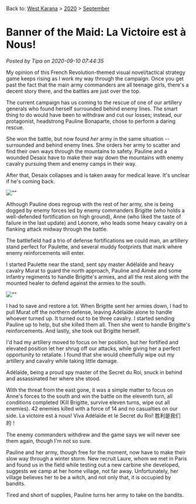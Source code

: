 Back to: [West Karana](/posts/westkarana.md) > [2020](/posts/2020/westkarana.md) > [September](./westkarana.md)
# Banner of the Maid: La Victoire est à Nous!

*Posted by Tipa on 2020-09-10 07:44:35*


My opinion of this French Revolution-themed visual novel/tactical strategy game keeps rising as I work my way through the campaign. Once you get past the fact that the main army commanders are all teenage girls, there's a decent story there, and the battles are just over the top.



The current campaign has us coming to the rescue of one of our artillery generals who found herself surrounded behind enemy lines. The smart thing to do would have been to withdraw and cut our losses; instead, our protagonist, headstrong Pauline Bonaparte, chose to perform a daring rescue.



She won the battle, but now found *her* army in the same situation -- surrounded and behind enemy lines. She orders her army to scatter and find their own ways through the mountains to safety. Pauline and a wounded Desaix have to make their way down the mountains with enemy cavalry pursuing them and enemy camps in their way.



After that, Desaix collapses and is taken away for medical leave. It's unclear if he's coming back.



![\"\"](\"https://chasingdings.com/wp-content/uploads/2020/09/2020090921291400-6E70575A2F28D56E573EC0C8FC82FD05.jpg\")

Although Pauline does regroup with the rest of her army, she is being dogged by enemy forces led by enemy commanders Brigitte (who holds a well-defended fortification on high ground), Anne (who liked the taste of failure in the last update) and Léonore, who leads some heavy cavalry on a flanking attack midway through the battle.



The battlefield had a trio of defense fortifications we could man, an artillery stand perfect for Paulette, and several muddy footprints that mark where enemy reinforcements will enter.



I started Paulette near the stand, sent spy master Adélaïde and heavy cavalry Murat to guard the north approach, Pauline and Aimée and some infantry regiments to handle Brigitte's armies, and all the rest along with the mounted healer to defend against the armies to the south.



![\"\"](\"https://chasingdings.com/wp-content/uploads/2020/09/2020091006510700-6E70575A2F28D56E573EC0C8FC82FD05.jpg\")

I had to save and restore a lot. When Brigitte sent her armies down, I had to pull Murat off the northern defense, leaving Adélaïde alone to handle whoever turned up. It turned out to be three cavalry. I started sending Pauline up to help, but she killed them all. Then she went to handle Brigitte's reinforcements. And lastly, she took out Brigitte herself.



I'd had my artillery moved to focus on her position, but her fortified and elevated position let her shrug off our attacks, while giving her a perfect opportunity to retaliate. I found that she would cheerfully wipe out my artillery and cavalry while taking little damage.



Adélaïde, being a proud spy master of the Secret du Roi, snuck in behind and assassinated her where she stood.



With the threat from the east gone, it was a simple matter to focus on Anne's forces to the south and win the battle on the eleventh turn, all conditions completed (Kill Brigitte, survive eleven turns, wipe out all enemies). 42 enemies killed with a force of 14 and no casualties on our side. La victoire est à nous! Viva Adélaïde et le Secret du Roi! 胜利是我们的！



The enemy commanders withdrew and the game says we will never see them again, though I'm not so sure. 



Pauline and her army, though free for the moment, now have to make their slow way through a winter storm. New recruit Laure, whom we met in Paris and found us in the field while testing out a new carbine she developed, suggests we camp at her home village, not far away. Unfortunately, her village believes her to be a witch, and not only that, it is occupied by bandits.



Tired and short of supplies, Pauline turns her army to take on the bandits.





